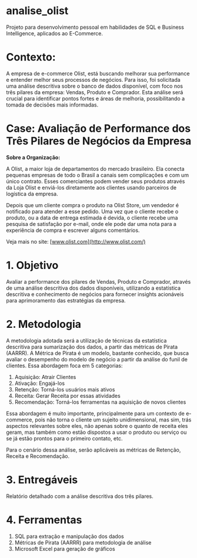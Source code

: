 # analise_olist
Projeto para desenvolvimento pessoal em habilidades de SQL e Business Intelligence, aplicados ao E-Commerce.

# Contexto:
A empresa de e-commerce Olist, está buscando melhorar sua performance e entender melhor seus processos de negócios. Para isso, foi solicitada uma análise descritiva sobre o banco de dados disponível, com foco nos três pilares da empresa: Vendas, Produto e Comprador. Esta análise será crucial para identificar pontos fortes e áreas de melhoria, possibilitando a tomada de decisões mais informadas.

# Case: Avaliação de Performance dos Três Pilares de Negócios da Empresa

**Sobre a Organização:**

A Olist, a maior loja de departamentos do mercado brasileiro. Ela conecta pequenas empresas de todo o Brasil a canais sem complicações e com um único contrato. Esses comerciantes podem vender seus produtos através da Loja Olist e enviá-los diretamente aos clientes usando parceiros de logística da empresa. 

Depois que um cliente compra o produto na Olist Store, um vendedor é notificado para atender a esse pedido. Uma vez que o cliente recebe o produto, ou a data de entrega estimada é devida, o cliente recebe uma pesquisa de satisfação por e-mail, onde ele pode dar uma nota para a experiência de compra e escrever alguns comentários.

Veja mais no site: [www.olist.com](http://www.olist.com/)


# 1. Objetivo

Avaliar a performance dos pilares de Vendas, Produto e Comprador, através de uma análise descritiva dos dados disponíveis, utilizando a estatística descritiva e conhecimento de negócios para fornecer insights acionáveis para aprimoramento das estratégias da empresa.

# 2. Metodologia

A metodologia adotada será a utilização de técnicas da estatística descritiva para sumarização dos dados, a partir das métricas de Pirata (AARRR). A Métrica de Pirata é um modelo, bastante conhecido, que busca avaliar o desempenho do modelo de negócio a partir da análise do funil de clientes. Essa abordagem foca em 5 categorias:

1. Aquisição: Atrair Clientes
2. Ativação: Engajá-los
3. Retenção: Torná-los usuários mais ativos
4. Receita: Gerar Receita por essas atividades
5. Recomendação: Torná-los ferramentas na aquisição de novos clientes

Essa abordagem é muito importante, principalmente para um contexto de e-commerce, pois não torna o cliente um sujeito unidimensional, mas sim, trás aspectos relevantes sobre eles, não apenas sobre o quanto de receita eles geram, mas também como estão dispostos a usar o produto ou serviço ou se já estão prontos para o primeiro contato, etc. 

Para o cenário dessa análise, serão aplicáveis as métricas de Retenção, Receita e Recomendação.

# 3. Entregáveis

Relatório detalhado com a análise descritiva dos três pilares.

# 4. Ferramentas

1. SQL para extração e manipulação dos dados
2. Métricas de Pirata (AARRR) para metodologia de análise
3. Microsoft Excel para geração de gráficos

